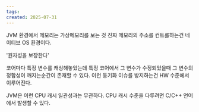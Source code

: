 ```yaml
---
tags: 
created: 2025-07-31
---
```

JVM 환경에서 메모리는 가상메모리를 보는 것 진짜 메모리의 주소를 컨트롤하는건 네이티브 OS 환경이다.

'원자성을 보장한다'

코어마다 특정 변수를 캐싱해놓았는데 특정 코어에서 그 변수가 수정되었을때 그 변수의 정합성이 깨지는순간이 존재할 수 있다. 이런 동기화 이슈를 방지하는건 HW 수준에서 이루어진다.

JVM은 이런 CPU 캐시 일관성과는 무관하다. CPU 캐시 수준을 다루려면 C/C++ 언어에서 발생할 수 있다.